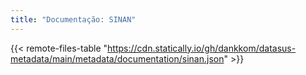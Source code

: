 ```yaml
---
title: "Documentação: SINAN"
---
```


{{< remote-files-table "https://cdn.statically.io/gh/dankkom/datasus-metadata/main/metadata/documentation/sinan.json" >}}
